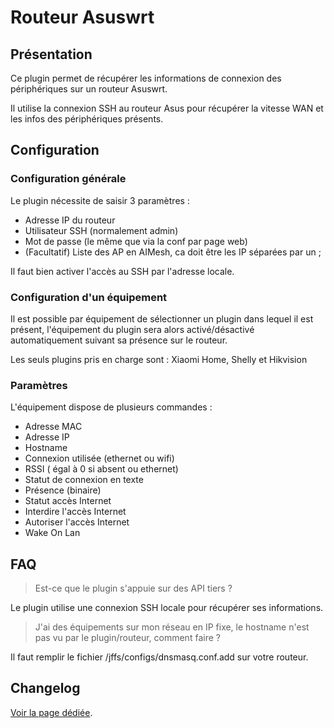 # Routeur Asuswrt

## Présentation

Ce plugin permet de récupérer les informations de connexion des périphériques sur un routeur Asuswrt.

Il utilise la connexion SSH au routeur Asus pour récupérer la vitesse WAN et les infos des périphériques présents.

## Configuration

### Configuration générale

Le plugin nécessite de saisir 3 paramètres :

* Adresse IP du routeur
* Utilisateur SSH (normalement admin)
* Mot de passe (le même que via la conf par page web)
* (Facultatif) Liste des AP en AIMesh, ca doit être les IP séparées par un ;

Il faut bien activer l'accès au SSH par l'adresse locale.

### Configuration d'un équipement

Il est possible par équipement de sélectionner un plugin dans lequel il est présent, l'équipement du plugin sera alors activé/désactivé automatiquement suivant sa présence sur le routeur.

Les seuls plugins pris en charge sont : Xiaomi Home, Shelly et Hikvision

### Paramètres

L'équipement dispose de plusieurs commandes :

* Adresse MAC
* Adresse IP
* Hostname
* Connexion utilisée (ethernet ou wifi)
* RSSI ( égal à 0 si absent ou ethernet)
* Statut de connexion en texte
* Présence (binaire)
* Statut accès Internet
* Interdire l'accès Internet
* Autoriser l'accès Internet
* Wake On Lan

## FAQ

> Est-ce que le plugin s'appuie sur des API tiers ?

Le plugin utilise une connexion SSH locale pour récupérer ses informations.

> J'ai des équipements sur mon réseau en IP fixe, le hostname n'est pas vu par le plugin/routeur, comment faire ?

Il faut remplir le fichier /jffs/configs/dnsmasq.conf.add sur votre routeur.

## Changelog

[Voir la page dédiée](changelog.md).
